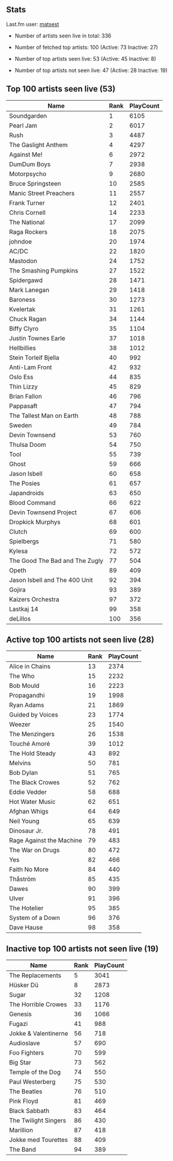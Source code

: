 ## Stats 


Last.fm user: [matsest](https://www.last.fm/user/matsest)

- Number of artists seen live in total: 336

- Number of fetched top artists: 100 (Active: 73 Inactive: 27)

- Number of top artists seen live: 53 (Active: 45 Inactive: 8)

- Number of top artists not seen live: 47 (Active: 28 Inactive: 19)

## Top 100 artists seen live (53)

Name                           | Rank | PlayCount
------------------------------ | ---- | ---------
Soundgarden                    | 1    | 6105     
Pearl Jam                      | 2    | 6017     
Rush                           | 3    | 4487     
The Gaslight Anthem            | 4    | 4297     
Against Me!                    | 6    | 2972     
DumDum Boys                    | 7    | 2938     
Motorpsycho                    | 9    | 2680     
Bruce Springsteen              | 10   | 2585     
Manic Street Preachers         | 11   | 2557     
Frank Turner                   | 12   | 2401     
Chris Cornell                  | 14   | 2233     
The National                   | 17   | 2099     
Raga Rockers                   | 18   | 2075     
johndoe                        | 20   | 1974     
AC/DC                          | 22   | 1820     
Mastodon                       | 24   | 1752     
The Smashing Pumpkins          | 27   | 1522     
Spidergawd                     | 28   | 1471     
Mark Lanegan                   | 29   | 1418     
Baroness                       | 30   | 1273     
Kvelertak                      | 31   | 1261     
Chuck Ragan                    | 34   | 1144     
Biffy Clyro                    | 35   | 1104     
Justin Townes Earle            | 37   | 1018     
Hellbillies                    | 38   | 1012     
Stein Torleif Bjella           | 40   | 992      
Anti-Lam Front                 | 42   | 932      
Oslo Ess                       | 44   | 835      
Thin Lizzy                     | 45   | 829      
Brian Fallon                   | 46   | 796      
Pappasaft                      | 47   | 794      
The Tallest Man on Earth       | 48   | 788      
Sweden                         | 49   | 784      
Devin Townsend                 | 53   | 760      
Thulsa Doom                    | 54   | 750      
Tool                           | 55   | 739      
Ghost                          | 59   | 666      
Jason Isbell                   | 60   | 658      
The Posies                     | 61   | 657      
Japandroids                    | 63   | 650      
Blood Command                  | 66   | 622      
Devin Townsend Project         | 67   | 606      
Dropkick Murphys               | 68   | 601      
Clutch                         | 69   | 600      
Spielbergs                     | 71   | 580      
Kylesa                         | 72   | 572      
The Good The Bad and The Zugly | 77   | 504      
Opeth                          | 89   | 409      
Jason Isbell and The 400 Unit  | 92   | 394      
Gojira                         | 93   | 389      
Kaizers Orchestra              | 97   | 372      
Lastkaj 14                     | 99   | 358      
deLillos                       | 100  | 356      

## Active top 100 artists not seen live (28)

Name                     | Rank | PlayCount
------------------------ | ---- | ---------
Alice in Chains          | 13   | 2374     
The Who                  | 15   | 2232     
Bob Mould                | 16   | 2223     
Propagandhi              | 19   | 1998     
Ryan Adams               | 21   | 1869     
Guided by Voices         | 23   | 1774     
Weezer                   | 25   | 1540     
The Menzingers           | 26   | 1538     
Touché Amoré             | 39   | 1012     
The Hold Steady          | 43   | 892      
Melvins                  | 50   | 781      
Bob Dylan                | 51   | 765      
The Black Crowes         | 52   | 762      
Eddie Vedder             | 58   | 688      
Hot Water Music          | 62   | 651      
Afghan Whigs             | 64   | 649      
Neil Young               | 65   | 639      
Dinosaur Jr.             | 78   | 491      
Rage Against the Machine | 79   | 483      
The War on Drugs         | 80   | 472      
Yes                      | 82   | 466      
Faith No More            | 84   | 440      
Thåström                 | 85   | 435      
Dawes                    | 90   | 399      
Ulver                    | 91   | 396      
The Hotelier             | 95   | 385      
System of a Down         | 96   | 376      
Dave Hause               | 98   | 358      

## Inactive top 100 artists not seen live (19)

Name                 | Rank | PlayCount
-------------------- | ---- | ---------
The Replacements     | 5    | 3041     
Hüsker Dü            | 8    | 2873     
Sugar                | 32   | 1208     
The Horrible Crowes  | 33   | 1176     
Genesis              | 36   | 1066     
Fugazi               | 41   | 988      
Jokke & Valentinerne | 56   | 718      
Audioslave           | 57   | 690      
Foo Fighters         | 70   | 599      
Big Star             | 73   | 562      
Temple of the Dog    | 74   | 550      
Paul Westerberg      | 75   | 530      
The Beatles          | 76   | 510      
Pink Floyd           | 81   | 469      
Black Sabbath        | 83   | 464      
The Twilight Singers | 86   | 430      
Marillion            | 87   | 418      
Jokke med Tourettes  | 88   | 409      
The Band             | 94   | 389      
